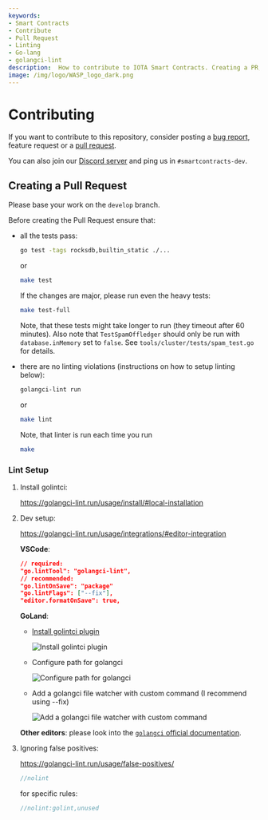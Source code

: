 ```yaml
---
keywords:
- Smart Contracts
- Contribute
- Pull Request
- Linting
- Go-lang
- golangci-lint
description:  How to contribute to IOTA Smart Contracts. Creating a PR, setting up golangci-lint.  
image: /img/logo/WASP_logo_dark.png
---
```


# Contributing

If you want to contribute to this repository, consider posting a [bug report](https://github.com/iotaledger/wasp/issues/new-issue), feature request or a [pull request](https://github.com/iotaledger/wasp/pulls/).

You can also join our [Discord server](https://discord.iota.org/) and ping us
in `#smartcontracts-dev`.

## Creating a Pull Request

Please base your work on the `develop` branch.

Before creating the Pull Request ensure that:

- all the tests pass:

    ```bash
    go test -tags rocksdb,builtin_static ./...
    ```

    or

    ```bash
    make test
    ```

    If the changes are major, please run even the heavy tests:

    ```bash
    make test-full
    ```

    Note, that these tests might take longer to run (they timeout after 60 minutes).
    Also note that `TestSpamOffledger` should only be run with `database.inMemory`
    set to `false`. See `tools/cluster/tests/spam_test.go` for details.

- there are no linting violations (instructions on how to setup linting below):

    ```bash
    golangci-lint run
    ```

    or

    ```bash
    make lint
    ```

    Note, that linter is run each time you run

    ```bash
    make
    ```

### Lint Setup

1. Install golintci:

    https://golangci-lint.run/usage/install/#local-installation

2. Dev setup:

    https://golangci-lint.run/usage/integrations/#editor-integration

    **VSCode**:

    ```json
    // required:
    "go.lintTool": "golangci-lint",
    // recommended:
    "go.lintOnSave": "package"
    "go.lintFlags": ["--fix"],
    "editor.formatOnSave": true,
    ```

    **GoLand**:

    - [Install golintci plugin](https://plugins.jetbrains.com/plugin/12496-go-linter)

        ![Install golintci plugin](../static/img/contributing/golintci-goland-1.png)

    - Configure path for golangci

        ![Configure path for golangci](../static/img/contributing/golintci-goland-2.png)

    - Add a golangci file watcher with custom command (I recommend using --fix)

        ![Add a golangci file watcher with custom command](../static/img/contributing/golintci-goland-3.png)

    **Other editors**: please look into the [`golangci` official documentation](https://github.com/golangci/golangci-lint).

3. Ignoring false positives:

    https://golangci-lint.run/usage/false-positives/

    ```go
    //nolint
    ```

    for specific rules:

    ```go
    //nolint:golint,unused
    ```
